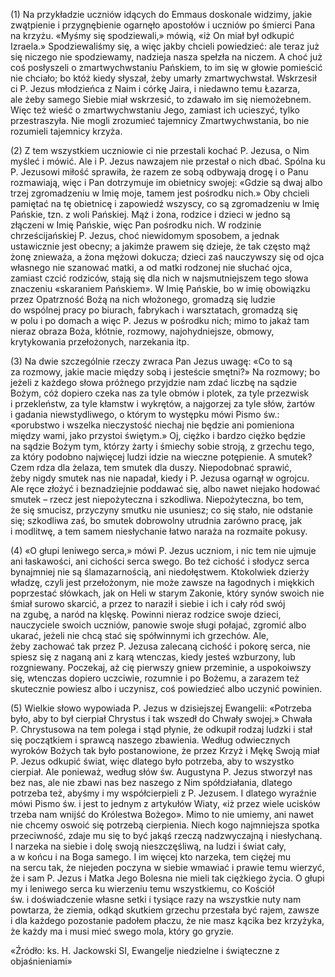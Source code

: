 
\(1\) Na przykładzie uczniów idących do Emmaus doskonale widzimy, jakie
zwątpienie i przygnębienie ogarnęło apostołów i uczniów po śmierci Pana
na krzyżu. «Myśmy się spodziewali,» mówią, «iż On miał był odkupić
Izraela.» Spodziewaliśmy się, a więc jakby chcieli powiedzieć: ale teraz
już się niczego nie spodziewamy, nadzieja nasza spełzła na niczem.
A choć już coś posłyszeli o zmartwychwstaniu Pańskiem, to im się
w głowie pomieścić nie chciało; bo któż kiedy słyszał, żeby umarły
zmartwychwstał. Wskrzesił ci P. Jezus młodzieńca z Naim i córkę Jaira,
i niedawno temu Łazarza, ale żeby samego Siebie miał wskrzesić,
to zdawało im się niemożebnem. Więc też wieść o zmartwychwstaniu Jego,
zamiast ich ucieszyć, tylko przestraszyła. Nie mogli zrozumieć tajemnicy
Zmartwychwstania, bo nie rozumieli tajemnicy krzyża.

\(2\) Z tem wszystkiem uczniowie ci nie przestali kochać P. Jezusa,
o Nim myśleć i mówić. Ale i P. Jezus nawzajem nie przestał o nich dbać.
Spólna ku P. Jezusowi miłość sprawiła, że razem ze sobą odbywają drogę
i o Panu rozmawiają, więc i Pan dotrzymuje im obietnicy swojej: «Gdzie
są dwaj albo trzej zgromadzeniu w Imię moje, tamem jest pośrodku nich.»
Oby chcieli pamiętać na tę obietnicę i zapowiedź wszyscy, co są
zgromadzeniu w Imię Pańskie, tzn. z woli Pańskiej. Mąż i żona, rodzice
i dzieci w jedno są złączeni w Imię Pańskie, więc Pan pośrodku nich.
W rodzinie chrześcijańskiej P. Jezus, choć niewidomym sposobem, a jednak
ustawicznie jest obecny; a jakimże prawem się dzieje, że tak często mąż
żonę znieważa, a żona mężowi dokucza; dzieci zaś nauczywszy się od ojca
własnego nie szanować matki, a od matki rodzonej nie słuchać ojca,
zamiast czcić rodziców, stają się dla nich w najsmutniejszem tego słowa
znaczeniu «skaraniem Pańskiem». W Imię Pańskie, bo w imię obowiązku
przez Opatrzność Bożą na nich włożonego, gromadzą się ludzie do wspólnej
pracy po biurach, fabrykach i warsztatach, gromadzą się w polu i po
domach a więc P. Jezus w pośrodku nich; mimo to jakaż tam nieraz obraza
Boża, kłótnie, rozmowy, najohydniejsze, obmowy, krytykowania
przełożonych, narzekania itp.

\(3\) Na dwie szczególnie rzeczy zwraca Pan Jezus uwagę: «Co to są
za rozmowy, jakie macie między sobą i jesteście smętni?» Na rozmowy; bo
jeżeli z każdego słowa próżnego przyjdzie nam zdać liczbę na sądzie
Bożym, cóż dopiero czeka nas za tyle obmów i plotek, za tyle przezwisk
i przekleństw, za tyle kłamstw i wykrętów, a najgorzej za tyle słów,
żartów i gadania niewstydliwego, o którym to występku mówi Pismo św.:
«porubstwo i wszelka nieczystość niechaj nie będzie ani pomieniona
między wami, jako przystoi świętym.» Oj, ciężko i bardzo ciężko będzie
na sądzie Bożym tym, którzy żarty i śmiechy sobie stroją, z grzechu
tego, za który podobno najwięcej ludzi idzie na wieczne potępienie.
A smutek? Czem rdza dla żelaza, tem smutek dla duszy. Niepodobnać
sprawić, żeby nigdy smutek nas nie napadał, kiedy i P. Jezusa ogarnął
w ogrojcu. Ale ręce złożyć i beznadziejnie poddawać się, albo nawet
niejako hodować smutek – rzecz jest niepożyteczna i szkodliwa.
Niepożyteczna, bo tem, że się smucisz, przyczyny smutku nie usuniesz; co
się stało, nie odstanie się; szkodliwa zaś, bo smutek dobrowolny
utrudnia zarówno pracę, jak i modlitwę, a tem samem niesłychanie łatwo
naraża na rozmaite pokusy.

\(4\) «O głupi leniwego serca,» mówi P. Jezus uczniom, i nic tem nie
ujmuje ani łaskawości, ani cichości serca swego. Bo też cichość
i słodycz serca bynajmniej nie są ślamazarnością, ani niedołęstwem.
Ktokolwiek dzierży władzę, czyli jest przełożonym, nie może zawsze
na łagodnych i miękkich poprzestać słówkach, jak on Heli w starym
Zakonie, który synów swoich nie śmiał surowo skarcić, a przez to naraził
i siebie i ich i cały ród swój na zgubę, a naród na klęskę. Powinni
nieraz rodzice swoje dzieci, nauczyciele swoich uczniów, panowie swoje
sługi połajać, zgromić albo ukarać, jeżeli nie chcą stać się spółwinnymi
ich grzechów. Ale, żeby zachować tak przez P. Jezusa zalecaną cichość
i pokorę serca, nie spiesz się z naganą ani z karą wtenczas, kiedy
jesteś wzburzony, lub rozgniewany. Poczekaj, aż cię pierwszy gniew
przeminie, a uspokoiwszy się, wtenczas dopiero uczciwie, rozumnie i po
Bożemu, a zarazem też skutecznie powiesz albo i uczynisz, coś powiedzieć
albo uczynić powinien.

\(5\) Wielkie słowo wypowiada P. Jezus w dzisiejszej Ewangelii:
«Potrzeba było, aby to był cierpiał Chrystus i tak wszedł do Chwały
swojej.» Chwała P. Chrystusowa na tem polega i stąd płynie, że odkupił
rodzaj ludzki i stał się początkiem i sprawcą naszego zbawienia. Według
odwiecznych wyroków Bożych tak było postanowione, że przez Krzyż i Mękę
Swoją miał P. Jezus odkupić świat, więc dlatego było potrzeba, aby
to wszystko cierpiał. Ale ponieważ, według słów św. Augustyna P. Jezus
stworzył nas bez nas, ale nie zbawi nas bez naszego z Nim spółdziałania,
dlatego potrzeba też, abyśmy i my współcierpieli z P. Jezusem. I dlatego
wyraźnie mówi Pismo św. i jest to jednym z artykułów Wiaty, «iż przez
wiele ucisków trzeba nam wnijść do Królestwa Bożego». Mimo to nie
umiemy, ani nawet nie chcemy oswoić się potrzebą cierpienia. Niech kogo
najmniejsza spotka przeciwność, zdaje mu się to być jakąś rzeczą
nadzwyczajną i niesłychaną. I narzeka na siebie i dolę swoją
nieszczęśliwą, na ludzi i świat cały, a w końcu i na Boga samego. I im
więcej kto narzeka, tem ciężej mu na sercu tak, że niejeden poczyna
w siebie wmawiać i prawie temu wierzyć, że i sam P. Jezus i Matka Jego
Bolesna nie mieli tak ciężkiego życia. O głupi my i leniwego serca ku
wierzeniu temu wszystkiemu, co Kościół św. i doświadczenie własne setki
i tysiące razy na wszystkie nuty nam powtarza, że ziemia, odkąd skutkiem
grzechu przestała być rajem, zawsze i dla każdego pozostanie padołem
płaczu, że nie masz kącika bez krzyżyka, że każdy ma i musi mieć swego
mola, który go gryzie.

«Źródło: ks. H. Jackowski SI, Ewangelje niedzielne i świąteczne z objaśnieniami»

